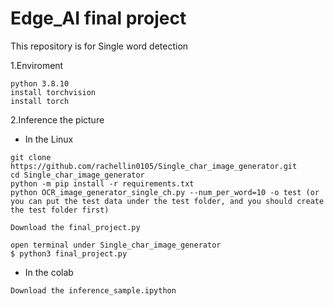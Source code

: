 # Edge_AI final project
This repository is for Single word detection


1.Enviroment
```
python 3.8.10
install torchvision
install torch
```
2.Inference the picture
* In the Linux
```
git clone https://github.com/rachellin0105/Single_char_image_generator.git
cd Single_char_image_generator
python -m pip install -r requirements.txt
python OCR_image_generator_single_ch.py --num_per_word=10 -o test (or you can put the test data under the test folder, and you should create the test folder first) 

Download the final_project.py
```
```
open terminal under Single_char_image_generator
$ python3 final_project.py
```
* In the colab
```
Download the inference_sample.ipython
```
